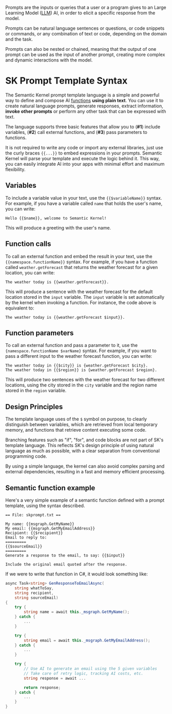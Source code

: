 Prompts are the inputs or queries that a user or a program gives to an Large Learning Model ([LLM](https://en.wikipedia.org/wiki/Wikipedia:Large_language_models)) AI,
in order to elicit a specific response from the model.

Prompts can be natural
language sentences or questions, or code snippets or commands, or any combination
of text or code, depending on the domain and the task.

Prompts can also be nested
or chained, meaning that the output of one prompt can be used as the input of another
prompt, creating more complex and dynamic interactions with the model.

# SK Prompt Template Syntax

The Semantic Kernel prompt template language is a simple and powerful way to
define and compose AI
[functions](GLOSSARY.md)
**using plain text**.
You can use it to create natural language prompts, generate responses, extract
information, **invoke other prompts** or perform any other task that can be
expressed with text.

The language supports three basic features that allow you to (**#1**) include
variables, (**#2**) call external functions, and (**#3**) pass parameters to functions.

It is not required to write any code or import any external libraries, just use the
curly braces `{{...}}` to embed expressions in your prompts.
Semantic Kernel will parse your template and execute the logic behind it.
This way, you can easily integrate AI into your apps with minimal effort and
maximum flexibility.

## Variables

To include a variable value in your text, use the `{{$variableName}}` syntax.
For example, if you have a variable called `name` that holds the user's name,
you can write:

    Hello {{$name}}, welcome to Semantic Kernel!

This will produce a greeting with the user's name.

## Function calls

To call an external function and embed the result in your text, use the
`{{namespace.functionName}}` syntax.
For example, if you have a function called `weather.getForecast` that returns
the weather forecast for a given location, you can write:

    The weather today is {{weather.getForecast}}.

This will produce a sentence with the weather forecast for the default location
stored in the `input` variable.
The `input` variable is set automatically by the kernel when invoking a function.
For instance, the code above is equivalent to:

    The weather today is {{weather.getForecast $input}}.

## Function parameters

To call an external function and pass a parameter to it, use the
`{namespace.functionName $varName}` syntax.
For example, if you want to pass a different input to the weather forecast
function, you can write:

    The weather today in {{$city}} is {weather.getForecast $city}.
    The weather today in {{$region}} is {weather.getForecast $region}.

This will produce two sentences with the weather forecast for two different
locations, using the city stored in the `city` variable and the region name
stored in the `region` variable.

## Design Principles

The template language uses of the `$` symbol on purpose, to clearly distinguish
between variables, which are retrieved from local temporary memory, and
functions that retrieve content executing some code.

Branching features such as "if", "for", and code blocks are not part of SK's
template language. This reflects SK's design principle of using natural language
as much as possible, with a clear separation from conventional programming code.

By using a simple language, the kernel can also avoid complex parsing and
external dependencies, resulting in a fast and memory efficient processing.

## Semantic function example

Here's a very simple example of a semantic function defined with a prompt
template, using the syntax described.

`== File: skprompt.txt ==`

```
My name: {{msgraph.GetMyName}}
My email: {{msgraph.GetMyEmailAddress}}
Recipient: {{$recipient}}
Email to reply to:
=========
{{$sourceEmail}}
=========
Generate a response to the email, to say: {{$input}}

Include the original email quoted after the response.
```

If we were to write that function in C#, it would look something like:

```csharp
async Task<string> GenResponseToEmailAsync(
    string whatToSay,
    string recipient,
    string sourceEmail)
{
    try {
        string name = await this._msgraph.GetMyName();
    } catch {
        ...
    }

    try {
        string email = await this._msgraph.GetMyEmailAddress();
    } catch {
        ...
    }

    try {
        // Use AI to generate an email using the 5 given variables
        // Take care of retry logic, tracking AI costs, etc.
        string response = await ...

        return response;
    } catch {
        ...
    }
}
```
